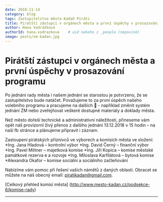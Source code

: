 ```yaml
---
date: 2018-11-14
category: blog
tags: Zastupitelstvo města Kadaň Piráti
title: Pirátští zástupci v orgánech města a první úspěchy v prosazování programu
author: Hana Vodrážková
authorId: hana.vodrazkova    # uid nekoho z _people (nepoviné)
image: posts/zm-kadan.jpg
---
```


Pirátští zástupci v orgánech města a první úspěchy v prosazování programu
==========

Po jednání rady města i našem jednání se starostou je potvrzeno, že se zastupitelstvo bude natáčet. Považujeme to za první úspěch našeho volebního programu a pracujeme na dalších  - například změnit systém jednání ZM nebo zveřejňovat veškeré dostupné materiály a doklady města.

Než město dořeší technické a administrativní náležitosti, přineseme vám opět náš provizorní živý přenos z dalšího jednání 13.12.2018 v 15 hodin – na naší fb stránce a plánujeme připravit i záznam.

Zastoupení pirátských příznivců ve výborech a komisích města ve složení:
*Ing. Jana Hladová – kontrolní výbor
*Ing. David Černý – finanční výbor
*Ing. Pavel Miltner – majetková komise
*Ing. Jiří Kopica – komise městské památkové rezerva e a rozvoje
*Ing. Miloslava Karfilátová – bytová komise
*Alexandra Okafor – komise sociální a sociálního začleňování 

Nabízíme vám pomoc při řešení vašich námětů z daných oblastí.
Obracet se můžete na náš obecný email: piratikadan@gmail.com.

[Celkový přehled komisí města] (http://www.mesto-kadan.cz/podsekce-6/komise-rady)

- - -
